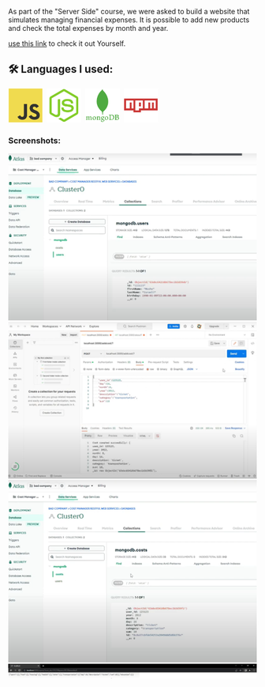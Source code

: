 As part of the "Server Side" course, we were asked to build a website that simulates managing financial expenses. It is possible to add new products and check the total expenses by month and year.

[use this link](https://cost-manager-restful-web-services-niro646.onrender.com) to check it out Yourself.

<h2>🛠️ Languages I used:</h2>

<div>
  <img src="https://github.com/devicons/devicon/blob/master/icons/javascript/javascript-original.svg" title="JavaScript" alt="JavaScript" width="70" height="70"/>&nbsp;
  <img src="https://github.com/devicons/devicon/blob/master/icons/nodejs/nodejs-original.svg" title="nodejs" alt="nodejs" width="70" height="70"/>&nbsp;
  <img src="https://github.com/devicons/devicon/blob/master/icons/mongodb/mongodb-plain-wordmark.svg" title="Mongodb" alt="Mongodb" width="70" height="70"/>&nbsp;
  <img src="https://github.com/devicons/devicon/blob/master/icons/npm/npm-original-wordmark.svg" title="npm" alt="npm" width="70" height="70"/>&nbsp;   
</div>

<h3>Screenshots:</h3>

![image_1](/screenshots/image_1.png?raw=true "Optional Title")
![image_2](/screenshots/image_2.png?raw=true "Optional Title")
![image_3](/screenshots/image_3.png?raw=true "Optional Title")
![image_4](/screenshots/image_6.png?raw=true "Optional Title")

